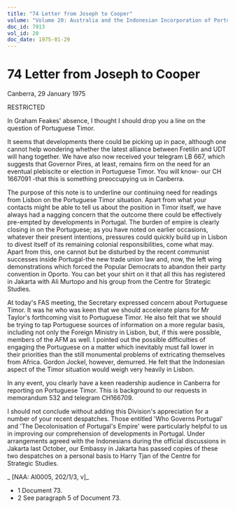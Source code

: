 ```yaml
---
title: "74 Letter from Joseph to Cooper"
volume: "Volume 20: Australia and the Indonesian Incorporation of Portuguese Timor, 1974-1976"
doc_id: 7913
vol_id: 20
doc_date: 1975-01-29
---
```


# 74 Letter from Joseph to Cooper

Canberra, 29 January 1975

RESTRICTED

In Graham Feakes' absence, I thought I should drop you a line on the question of Portuguese Timor.

It seems that developments there could be picking up in pace, although one cannot help wondering whether the latest alliance between Fretilin and UDT will hang together. We have also now received your telegram LB 667, which suggests that Governor Pires, at least, remains firm on the need for an eventual plebiscite or election in Portuguese Timor. You will know- our CH 1667091 -that this is something preoccupying us in Canberra.

The purpose of this note is to underline our continuing need for readings from Lisbon on the Portuguese Timor situation. Apart from what your contacts might be able to tell us about the position in Timor itself, we have always had a nagging concern that the outcome there could be effectively pre-empted by developments in Portugal. The burden of empire is clearly closing in on the Portuguese; as you have noted on earlier occasions, whatever their present intentions, pressures could quickly build up in Lisbon to divest itself of its remaining colonial responsibilities, come what may. Apart from this, one cannot but be disturbed by the recent communist successes inside Portugal-the new trade union law and, now, the left wing demonstrations which forced the Popular Democrats to abandon their party convention in Oporto. You can bet your shirt on it that all this has registered in Jakarta with Ali Murtopo and his group from the Centre for Strategic Studies.

At today's FAS meeting, the Secretary expressed concern about Portuguese Timor. It was he who was keen that we should accelerate plans for Mr Taylor's forthcoming visit to Portuguese Timor. He also felt that we should be trying to tap Portuguese sources of information on a more regular basis, including not only the Foreign Ministry in Lisbon, but, if this were possible, members of the AFM as well. I pointed out the possible difficulties of engaging the Portuguese on a matter which inevitably must fall lower in their priorities than the still monumental problems of extricating themselves from Africa. Gordon Jockel, however, demurred. He felt that the Indonesian aspect of the Timor situation would weigh very heavily in Lisbon.

In any event, you clearly have a keen readership audience in Canberra for reporting on Portuguese Timor. This is background to our requests in memorandum 532 and telegram CH166709.

I should not conclude without adding this Division's appreciation for a number of your recent despatches. Those entitled 'Who Governs Portugal' and 'The Decolonisation of Portugal's Empire' were particularly helpful to us in improving our comprehension of developments in Portugal. Under arrangements agreed with the Indonesians during the official discussions in Jakarta last October, our Embassy in Jakarta has passed copies of these two despatches on a personal basis to Harry Tjan of the Centre for Strategic Studies.

_ [NAA: Al0005, 202/1/3, v]_

  * 1 Document 73.
  * 2 See paragraph 5 of Document 73.


